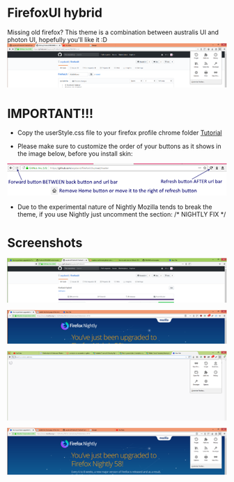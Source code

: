 # FirefoxUI hybrid
Missing old firefox?
This theme is a combination between australis UI and photon UI, hopefully you'll like it :D
![Screenshot](screenshotmain2.PNG)

# IMPORTANT!!!
- Copy the userStyle.css file to your firefox profile chrome folder [Tutorial](http://kb.mozillazine.org/index.php?title=UserChrome.css&printable=yes)

- Please make sure to customize the order of your buttons as it shows in the image below, before you install skin:

![Screenshot](screenshotrules.png)
- Due to the experimental nature of Nightly Mozilla tends to break the theme, if you use Nightly just uncomment the section: 
/* NIGHTLY FIX */

# Screenshots
![Screenshot](screenshot1.PNG)

![Screenshot](screenshot2.PNG)

![Screenshot](image3.PNG)

![Screenshot](screenshotmain.PNG)
